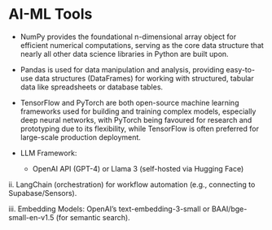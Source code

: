 
# AI-ML Tools

- NumPy provides the foundational n-dimensional array object for efficient numerical computations, serving as the core data structure that nearly all other data science libraries in Python are built upon. 

- Pandas is used for data manipulation and analysis, providing easy-to-use data structures (DataFrames) for working with structured, tabular data like spreadsheets or database tables. 

- TensorFlow and PyTorch are both open-source machine learning frameworks used for building and training complex models, especially deep neural networks, with PyTorch being favoured for research and prototyping due to its flexibility, while TensorFlow is often preferred for large-scale production deployment.
- LLM Framework:

  - OpenAI API (GPT-4) or Llama 3 (self-hosted via Hugging Face)

ii. LangChain (orchestration) for workflow automation (e.g., connecting to Supabase/Sensors).

iii. Embedding Models: OpenAI’s text-embedding-3-small or BAAI/bge-small-en-v1.5 (for semantic search).


